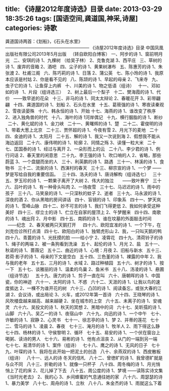 title: 《诗屋2012年度诗选》目录
date: 2013-03-29 18:35:26
tags: [国语空间,龚道国,神采,诗屋]
categories: 诗歌
---
  龚道国诗两首：《划船》，《石头在水里》
  ———————————————————
  《诗屋2012年度诗选》目录
  中国凤凰出版社有限公司2013年5月出版
  &nbsp;
  （转自欧阳白博客）
  一、阿步的诗
  1、窗前明月光
  &nbsp;
  二、安琪的诗
  1、九棵树
  （给吴子林）
  2、克鲁克湖
  3、西平庄
  &nbsp;
  三、草树的诗
  1、废弃<!-- more -->的音箱
  2、酒吧
  &nbsp;
  四、尘子的诗
  1、黄果树瀑布
  &nbsp;
  五、陈惠芳的诗
  1、朱张渡
  2、杜甫江阁
  &nbsp;
  六、陈巧莉的诗
  1、日落
  2、蒲公英
  &nbsp;
  七、陈小玲的诗
  1、我原本应该是村姑
  2、你是看不见的
  &nbsp;
  八、陈颉的诗
  1、早起的母亲
  2、飞来寺
  &nbsp;
  九、虫子它的诗
  1、让鱼穿上内裤
  &nbsp;
  十、川美的诗
  1、物之低语（组诗）
  &nbsp;
  十一、邓如如的诗
  &nbsp;
  1、片段（组诗选三）
  &nbsp;
  2、树上最后一个梨子
  &nbsp;
  十二、樊海霞的诗
  1、代 价
  &nbsp;
  ——致早逝的花朵
  &nbsp;
  十三、非马的诗
  1、同太太辩论
  2、春暖花开
  3、彩带翩翩
  &nbsp;
  十四、龚道国的诗
  1、划船
  2、石头在水里
  &nbsp;
  十五、葛筱强的诗
  1、寒夜读秦观
  2、雪夜读晏殊
  &nbsp;
  十六、韩永恒的诗
  1、开始
  十七、海燕的诗
  1、谁改变了秩序
  2、进入独角兽的时代
  &nbsp;
  十八、海叶的诗
  1河岸偶记
  &nbsp;
  十九、横行胭脂的诗
  1、断纱
  &nbsp;
  二十、黄化斌的诗
  1、金刀峡
  &nbsp;
  二十一、黄曙辉的诗
  1、楚
  &nbsp;
  二十二、霍俊明的诗
  1、带着大葱上北京
  &nbsp;
  二十三、贾怀超的诗
  1、今夜有雪
  2、月光下的麦地
  &nbsp;
  二十四、金迪的诗
  1、太阳月
  &nbsp;
  二十五、解的诗
  1、我又一次说到海
  2、假想我不能从海边返回
  &nbsp;
  二十六、康伟明的诗
  1、轮廓
  2、同情之殇
  3、读懂一粒大米
  &nbsp;
  二十七、匡国泰的诗
  1、经过与离开
  2、一朵形而上的云
  &nbsp;
  二十八、李少君的诗
  1、例行问话
  2、春天里的闲意思
  &nbsp;
  二十九、李王强的诗
  1、吹口哨的人
  2、省略，那些蔚蓝
  3、一个盘腿而坐的人
  &nbsp;
  三十、利英鹏的诗
  1、路遇
  &nbsp;
  三十一、林溪的诗
  1、食物书
  &nbsp;
  三十二、流泉的诗
  1、西演村的春天
  &nbsp;
  三十三、柳宗宣的诗
  1、一个梦
  ——梦是写给自我的重要信函。
  &nbsp;
  三十四、洛夫的诗
  1、唐诗解构（组诗选七）
  &nbsp;
  三十五、罗玉珍的诗
  1、一颗果子离开了大树
  2、伟大的独泣
  &nbsp;
   &nbsp;
   &nbsp;
   ——致叶赛宁
  &nbsp;
  三十六、吕叶的诗
  1、有一种骨头叫肉
  2、一场夜雪
  &nbsp;
  三十七、马迟迟的诗
  1、雨中的孩子
  &nbsp;
  三十八、马笑泉的诗
  1、一只深秋的蚊子
  2、逝者
  &nbsp;
  三十九、马永波的诗
  1、深夜的酒
  2、你从黑暗的房间讲话
  &nbsp;
  四十、盲镜的诗
  1、印象系
  &nbsp;
  四十一、梦天岚的诗
  1、雪峰山脉
  &nbsp;
  四十二、妙不可言的诗
  1、我们飞得更低
  2、我如何承受这种美好
  &nbsp;
  四十三、缪立士的诗
  1、伫立在自家的屋顶上
  2、午梦醒来
  &nbsp;
  四十四、南歌的诗
  1、魂出窍
  2、月中影
  &nbsp;
  四十五、南鸥的诗
  1、谁在坟墓的外面敲击时间
  &nbsp;
   &nbsp;
   &nbsp;
   &nbsp;
   &nbsp;
   &nbsp;
  ——纪念
  &nbsp;
  2、春天被两只天鹅打开
  　
  四十六、欧阳宜准的诗
  1、一个下午，在刘克俭诊所打点滴
  &nbsp;
  四十七、欧阳白的诗
  1、独臂虎形山
  2、我，一只叫天鹅的鸭
  &nbsp;
  四十八、青蓖的诗
  1、光抚摸的脸
  ——给小宁
  2、凌霄花
  &nbsp;
  四十九、清荷铃子的诗
  1、绳子的两端
  2、被一条狗看到洗澡
  &nbsp;
  五十、起伦的诗
  1、月光
  2、盐
  &nbsp;
  五十一、秋诺的诗
  1、蔷薇记
  &nbsp;
  五十二、曲近的诗
  1、心境：月夜
  2、旧船与新水
  &nbsp;
  五十三、若荷&middot;影子的诗
  1、母亲的下文是空白
  &nbsp;
  五十四、三色堇的诗
  1、裸露的中年
  2、我与我的老年
  &nbsp;
  五十五、三月的诗
  1、水域
  2、路过种植园
  &nbsp;
  五十六、树才的诗
  1、按一下
  &nbsp;
  五十七、谈雅丽的诗
  1、温柔的鸟巢
  2、鱼米书
  &nbsp;
  五十八、汤凌的诗
  1、悬圃（组诗节选）
  &nbsp;
  五十九、唐力的诗
  1、剪子一直在叫
  &nbsp;
  六十、唐朝晖的诗
  1、中国瓷，你的神迹
  &nbsp;
  六十一、太阿的诗
  1、不惑
  &nbsp;
  六十二、天涯的诗
  1、让我以鸟的速度抵达
  2、一棵不为谁开花的树
  &nbsp;
  六十三、凸凹的诗
  1、阅读备忘，或张大春的江湖
  2、会议诗，或出局论
  3、火车，或2012年第一首诗
  &nbsp;
  六十四、王晓琴的诗
  1、风吹楼盘越来越高、越来越硬
  2、坐在城市的上空
  &nbsp;
  六十五、未离子的诗
  1、安魂灵
  &nbsp;
  六十六、吴投文的诗
  1、秋天的冥想
  2、黑暗中的词
  &nbsp;
  六十七、吴昕孺的诗
  1、山脚
  &nbsp;
  六十八、吴乙一的诗
  1、夜宿山中
  &nbsp;
  六十九、向迅的诗
  1、一个中午
  &nbsp;
  七十、许敏的诗
  1、寂静
  2、心灵书
  &nbsp;
  七十一、徐志亭的诗
  1、梦
  2、并蒂的莲花
  &nbsp;
  七十二、雪马的诗
  1、凌晨
  2、春夜
  &nbsp;
  七十三、淹月的诗
  1、牧羊人
  2、雨下得这么静
  &nbsp;
  七十四、杨林的诗
  1、守侯黎明
  2、循环
  &nbsp;
  七十五、易安的诗
  1、一个伏在窗台上喝粥、读诗的男人
  &nbsp;
  七十六、易彬的诗
  1、他有点沮丧
  2、从门的一端到另一端
  &nbsp;
  七十七、易清华的诗
  1、案件（组诗）
  &nbsp;
  七十八、鹰之的诗
  1、无风的日子
  &nbsp;
  七十九、叶琛的诗
  1、我将在此开始一把泥土的创造
  &nbsp;
  八十、余燕双的诗
  1、西皮散板（组诗）
  &nbsp;
  八十一、远人的诗
  冬天的信札
  &nbsp;
  八十二、曾徳旷的诗
  1、我曾德旷就是与众不同
  &nbsp;
  八十三、折勒的诗
  1、就像一只杯子
  &nbsp;
  八十四、周冬梅的诗
  1、月光悄悄上了花的床
  2、花儿掉了下去
  &nbsp;
  八十五、周公度的诗
  1、梦境
  ——读陈实诗文集《当时光老去》
  2、我的心
  3、乡间蜂蜜的气息通往她的家
  &nbsp;
  八十六、周瑟瑟的诗
  1、暴力美学
  &nbsp;
  八十七、周舟的诗
  1、立秋
  &nbsp;
  八十八、朱金杰的诗
  1、雨就这么下着
